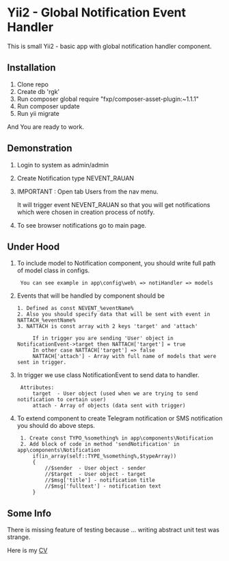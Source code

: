 Yii2 - Global Notification Event Handler
========================================

This is small Yii2 - basic app with global notification handler component.

Installation
------------

1. Clone repo
2. Create db 'rgk'
3. Run composer global require "fxp/composer-asset-plugin:~1.1.1" 
4. Run composer update
5. Run yii migrate

And You are ready to work.

Demonstration
-------------
    
   1. Login to system as admin/admin
   2. Create Notification type NEVENT_RAUAN
   3. IMPORTANT : Open tab Users from the nav menu.
        
        It will trigger event NEVENT_RAUAN so that you will get 
        notifications which were chosen in creation process of notify.
   
   4. To see browser notifications go to main page. 



Under Hood
----------

1. To include model to Notification component, you should write full path of model class in configs.
    
        You can see example in app\config\web\ => notiHandler => models
2. Events that will be handled by component should be 
       
       1. Defined as const NEVENT_%eventName%
       2. Also you should specify data that will be sent with event in NATTACH_%eventName%
       3. NATTACH is const array with 2 keys 'target' and 'attach'
        
            If in trigger you are sending 'User' object in NotificationEvent->target then NATTACH['target'] = true 
            In other case NATTACH['target'] => false
            NATTACH['attach'] - Array with full name of models that were sent in trigger.
         

3. In trigger we use class NotificationEvent to send data to handler. 
        
        Attributes:
            target  - User object (used when we are trying to send notification to certain user)
            attach - Array of objects (data sent with trigger)
           
4. To extend component to create Telegram notification or SMS notification you should do above steps.

        1. Create const TYPO_%something% in app\components\Notification
        2. Add block of code in method 'sendNotification' in app\components\Notification
            if(in_array(self::TYPE_%something%,$typeArray))
            {
                //$sender  - User object - sender
                //$target  - User object - target
                //$msg['title'] - notification title
                //$msg['fulltext'] - notification text
            }


Some Info
---------

There is missing feature of testing because ... writing abstract unit test was strange.

Here is my [CV](https://hh.kz/resume/f7d13300ff0283b0130039ed1f774976783279) 
